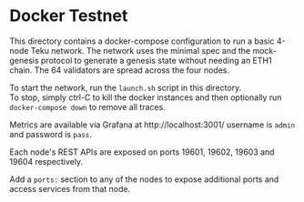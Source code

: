 Docker Testnet
==============

This directory contains a docker-compose configuration to run a basic 4-node Teku network.
The network uses the minimal spec and the mock-genesis protocol to generate a genesis state without 
needing an ETH1 chain.  The 64 validators are spread across the four nodes.

To start the network, run the `launch.sh` script in this directory.  
To stop, simply ctrl-C to kill the docker instances and then optionally run `docker-compose down` to remove all traces.

Metrics are available via Grafana at http://localhost:3001/ username is `admin` and password is `pass`.

Each node's REST APIs are exposed on ports 19601, 19602, 19603 and 19604 respectively.

Add a `ports:` section to any of the nodes to expose additional ports and access services from that node.